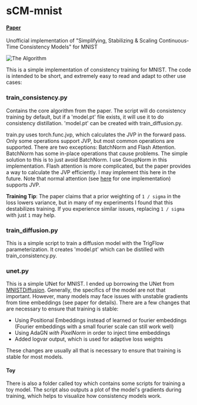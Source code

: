 # sCM-mnist
#### [Paper](https://arxiv.org/abs/2410.11081)
Unofficial implementation of "Simplifying, Stabilizing & Scaling Continuous-Time Consistency Models" for MNIST

![The Algorithm](https://github.com/user-attachments/assets/a09d384c-e353-4466-8317-041a96d9d536)

This is a simple implementation of consistency training for MNIST.
The code is intended to be short, and extremely easy to read and adapt to other use cases:

### train_consistency.py

Contains the core algorithm from the paper. The script will do consistency training by default, but if a 'model.pt' file exists, it will use it to do consistency distillation. 'model.pt' can be created with train_diffusion.py.

train.py uses torch.func.jvp, which calculates the JVP in the forward pass. Only some operations support JVP, but most common operations are supported. 
There are two exceptions: BatchNorm and Flash Attention. BatchNorm has some in-place operations that cause problems. The simple solution to this is to just avoid BatchNorm. I use GroupNorm in this implementation. Flash attention is more complicated, but the paper provides a way to calculate the JVP efficiently. I may implement this here in the future. Note that normal attention (see [here](https://github.com/NVlabs/edm/blob/main/training/networks.py) for one implementation) supports JVP.

**Training Tip**: The paper claims that a prior weighting of `1 / sigma` in the loss lowers variance, but in many of my experiments I found that this destabilizes training. If you experience similar issues, replacing `1 / sigma` with just `1` may help.

### train_diffusion.py

This is a simple script to train a diffusion model with the TrigFlow parameterization. It creates 'model.pt' which can be distilled with train_consistency.py.

### unet.py

This is a simple UNet for MNIST. I ended up borrowing the UNet from [MNISTDiffusion](https://github.com/bot66/MNISTDiffusion).
Generally, the specifics of the model are not that important. However, many models may face issues with unstable gradients from time embeddings (see paper for details).
There are a few changes that are necessary to ensure that training is stable:
- Using Positional Embeddings instead of learned or fourier embeddings (Fourier embeddings with a small fourier scale can still work well)
- Using AdaGN *with PixelNorm* in order to inject time embeddings
- Added logvar output, which is used for adaptive loss weights
  
These changes are usually all that is necessary to ensure that training is stable for most models. 

#### Toy

There is also a folder called toy which contains some scripts for training a toy model. The script also outputs a plot of the model's gradients during training, which helps to visualize how consistency models work.
